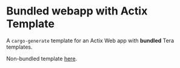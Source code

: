 # Bundled webapp with Actix Template
A `cargo-generate` template for an Actix Web app with __bundled__ Tera templates.

Non-bundled template [here](https://github.com/br0kenpixel/actix-tera-template).